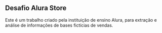 ## Desafio Alura Store
Este é um trabalho criado pela instituição de ensino Alura, para extração e análise de informações de bases fictícias de vendas.
